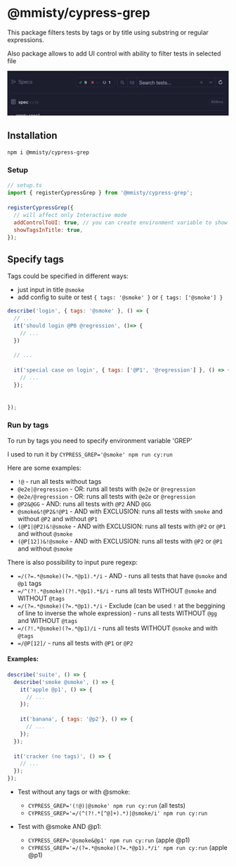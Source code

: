 # @mmisty/cypress-grep
This package filters tests by tags or by title using substring or regular expressions.

Also package allows to add UI control with ability to filter tests in selected file

![control](./docs-template/control.jpg)



## Installation

```
npm i @mmisty/cypress-grep
```


### Setup

```javascript
// setup.ts
import { registerCypressGrep } from '@mmisty/cypress-grep';

registerCypressGrep({
  // will affect only Interactive mode
  addControlToUI: true, // you can create environment variable to show controls
  showTagsInTitle: true,
});
```

## Specify tags
Tags could be specified in different ways:
 - just input in title `@smoke`
 - add config to suite or test `{ tags: '@smoke' }` or `{ tags: ['@smoke'] }`

```javascript
describe('login', { tags: '@smoke' }, () => {
  // ...
  it('should login @P0 @regression', ()=> {
    // ...
  })
  
  // ...
  
  it('special case on login', { tags: ['@P1', '@regression'] }, () => {
    // ...
  });
  
 
});

```

### Run by tags
To run by tags you need to specify environment variable 'GREP'

I used to run it by `CYPRESS_GREP='@smoke' npm run cy:run`

Here are some examples: 
- `!@` - run all tests without tags
- `@e2e|@regression` - OR: runs all tests with `@e2e` or `@regression`
- `@e2e/@regression` - OR: runs all tests with `@e2e` or `@regression`
- `@P2&@GG` - AND: runs all tests with `@P2` AND `@GG`
- `@smoke&!@P2&!@P1` - AND with EXCLUSION: runs all tests with `smoke` and without `@P2` and without `@P1`
- `(@P1|@P2)&!@smoke` - AND with EXCLUSION: runs all tests with `@P2` or `@P1` and without `@smoke`
- `(@P[12])&!@smoke` - AND with EXCLUSION: runs all tests with `@P2` or `@P1` and without `@smoke`

There is also possibility to input pure regexp:
- `=/(?=.*@smoke)(?=.*@p1).*/i` - AND - runs all tests that have `@smoke` and `@p1` tags
- `=/^(?!.*@smoke)(?!.*@p1).*$/i` - runs all tests WITHOUT `@smoke` and WITHOUT `@tags`
- `=/(?=.*@smoke)(?=.*@p1).*/i` - Exclude (can be used `!` at the beggining of line to inverse the whole expression) - runs all tests WITHOUT `@gg` and WITHOUT `@tags`
- `=/(?!.*@smoke)(?=.*@p1)/i` - runs all tests WITHOUT `@smoke` and with `@tags`
- `=/@P[12]/` - runs all tests with `@P1` or `@P2`


#### Examples: 
```javascript
describe('suite', () => {
  describe('smoke @smoke', () => {
    it('apple @p1', () => {
      // ...
    });

    it('banana', { tags: '@p2'}, () => {
      // ...
    });
  });

  it('cracker (no tags)', () => {
    // ...
  });
});
```

 - Test without any tags or with @smoke:
   - `CYPRESS_GREP='(!@)|@smoke' npm run cy:run` (all tests)
   - `CYPRESS_GREP='=/(^(?!.*[^@]+).*)|@smoke/i' npm run cy:run`

- Test with @smoke AND @p1:
    - `CYPRESS_GREP='@smoke&@p1' npm run cy:run` (apple @p1)
    - `CYPRESS_GREP='=/(?=.*@smoke)(?=.*@p1).*/i' npm run cy:run` (apple @p1)



